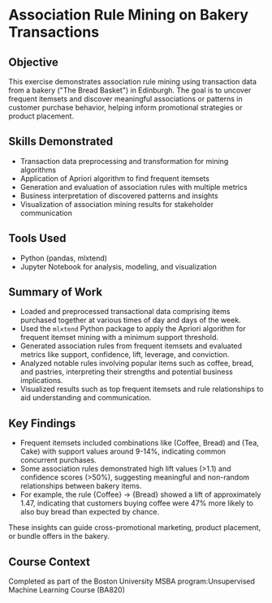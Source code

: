 # Association Rule Mining on Bakery Transactions

## Objective

This exercise demonstrates association rule mining using transaction data from a bakery ("The Bread Basket") in Edinburgh. The goal is to uncover frequent itemsets and discover meaningful associations or patterns in customer purchase behavior, helping inform promotional strategies or product placement.

## Skills Demonstrated

- Transaction data preprocessing and transformation for mining algorithms
- Application of Apriori algorithm to find frequent itemsets
- Generation and evaluation of association rules with multiple metrics
- Business interpretation of discovered patterns and insights
- Visualization of association mining results for stakeholder communication

## Tools Used

- Python (pandas, mlxtend)
- Jupyter Notebook for analysis, modeling, and visualization

## Summary of Work

- Loaded and preprocessed transactional data comprising items purchased together at various times of day and days of the week.
- Used the `mlxtend` Python package to apply the Apriori algorithm for frequent itemset mining with a minimum support threshold.
- Generated association rules from frequent itemsets and evaluated metrics like support, confidence, lift, leverage, and conviction.
- Analyzed notable rules involving popular items such as coffee, bread, and pastries, interpreting their strengths and potential business implications.
- Visualized results such as top frequent itemsets and rule relationships to aid understanding and communication.

## Key Findings

- Frequent itemsets included combinations like (Coffee, Bread) and (Tea, Cake) with support values around 9-14%, indicating common concurrent purchases.
- Some association rules demonstrated high lift values (>1.1) and confidence scores (>50%), suggesting meaningful and non-random relationships between bakery items.
- For example, the rule {Coffee} → {Bread} showed a lift of approximately 1.47, indicating that customers buying coffee were 47% more likely to also buy bread than expected by chance.

These insights can guide cross-promotional marketing, product placement, or bundle offers in the bakery.

## Course Context

Completed as part of the Boston University MSBA program:Unsupervised Machine Learning Course (BA820)
